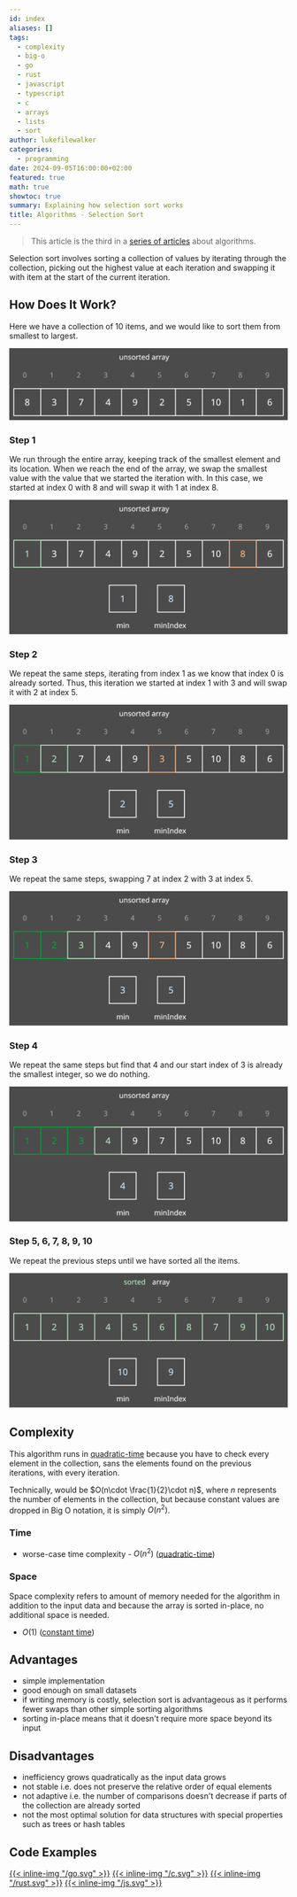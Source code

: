 ```yaml
---
id: index
aliases: []
tags:
  - complexity
  - big-o
  - go
  - rust
  - javascript
  - typescript
  - c
  - arrays
  - lists
  - sort
author: lukefilewalker
categories:
  - programming
date: 2024-09-05T16:00:00+02:00
featured: true
math: true
showtoc: true
summary: Explaining how selection sort works
title: Algorithms - Selection Sort
---
```

> This article is the third in a [series of articles](/category/programming/general/algorithms/) about algorithms.

Selection sort involves sorting a collection of values by iterating through the collection, picking out the highest value at each iteration and swapping it with item at the start of the current iteration.

## How Does It Work?

Here we have a collection of 10 items, and we would like to sort them from smallest to largest.

![selection-sort](./_resources/selection-sort.svg)

### Step 1

We run through the entire array, keeping track of the smallest element and its location. When we reach the end of the array, we swap the smallest value with the value that we started the iteration with. In this case, we started at index 0 with 8 and will swap it with 1 at index 8.

![selection-sort-step1](./_resources/selection-sort-1.svg)

### Step 2

We repeat the same steps, iterating from index 1 as we know that index 0 is already sorted. Thus, this iteration we started at index 1 with 3 and will swap it with 2 at index 5.

![selection-sort-step2](./_resources/selection-sort-2.svg)

### Step 3

We repeat the same steps, swapping 7 at index 2 with 3 at index 5.

![selection-sort-step3](./_resources/selection-sort-3.svg)

### Step 4

We repeat the same steps but find that 4 and our start index of 3 is already the smallest integer, so we do nothing.

![selection-sort-step4](./_resources/selection-sort-4.svg)

### Step 5, 6, 7, 8, 9, 10

We repeat the previous steps until we have sorted all the items.

![selection-sort-step5](./_resources/selection-sort-5.svg)

## Complexity

This algorithm runs in [quadratic-time](quadratic-time.md) because you have to check every element in the collection, sans the elements found on the previous iterations, with every iteration.

Technically, would be $O(n\cdot \frac{1}{2}\cdot n)$, where $n$ represents the number of elements in the collection, but because constant values are dropped in Big O notation, it is simply $O(n^2)$.

### Time

- worse-case time complexity - $O(n^2)$ ([quadratic-time](quadratic-time.md))

### Space

Space complexity refers to amount of memory needed for the algorithm in addition to the input data and because the array is sorted in-place, no additional space is needed.

- $O(1)$ ([constant time](/category/programming/general/understanding-big-o#constant-time-or-o1))

## Advantages

- simple implementation
- good enough on small datasets
- if writing memory is costly, selection sort is advantageous as it performs fewer swaps than other simple sorting algorithms
- sorting in-place means that it doesn't require more space beyond its input

## Disadvantages

- inefficiency grows quadratically as the input data grows
- not stable i.e. does not preserve the relative order of equal elements
- not adaptive i.e. the number of comparisons doesn't decrease if parts of the collection are already sorted
- not the most optimal solution for data structures with special properties such as trees or hash tables

## Code Examples

[{{< inline-img "/go.svg" >}}](https://github.com/claudemuller/algorithms/tree/master/sorting-algorithms/selection-sort/go)
[{{< inline-img "/c.svg" >}}](https://github.com/claudemuller/algorithms/tree/master/sorting-algorithms/selection-sort/c)
[{{< inline-img "/rust.svg" >}}](https://github.com/claudemuller/algorithms/tree/master/sorting-algorithms/selection-sort/rust)
[{{< inline-img "/js.svg" >}}](https://github.com/claudemuller/algorithms/tree/master/sorting-algorithms/selection-sort/js)
